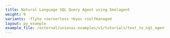 ```yaml
---
title: Natural Language SQL Query Agent using Smolagent
weight: 9
variants: -flyte +serverless +byoc +selfmanaged
layout: py_example
example_file: /external/unionai-examples/v1/tutorials/text_to_sql_agent/text_to_sql_agent.py
---
```

